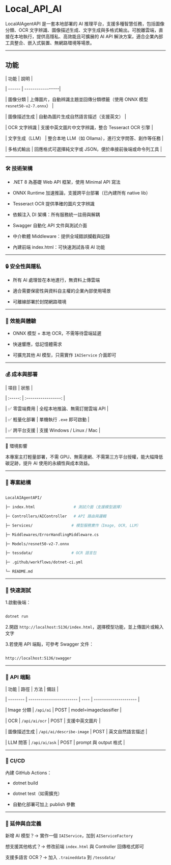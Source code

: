 # Local_API_AI



LocalAIAgentAPI 是一套本地部署的 AI 推理平台，支援多種智慧任務，包括圖像分類、OCR 文字辨識、圖像描述生成、文字生成與多格式輸出。可脫離雲端，直接在本地執行，提供高隱私、高效能且可擴展的 AI API 解決方案，適合企業內部工具整合、嵌入式裝置、無網路環境等場景。



----------------------------



## 功能

| 功能 | 說明 |

| ------ | -----------------|

| 圖像分類     | 上傳圖片，自動辨識主題並回傳分類標籤（使用 ONNX 模型 `resnet50-v2-7.onnx`） |

| 圖像描述生成    | 自動為圖片生成自然語言描述（支援英文）                                 |

| OCR 文字辨識  | 支援中英文圖片中文字辨識，整合 Tesseract OCR 引擎                    |

| 文字生成（LLM） | 整合本地 LLM（如 Ollama），進行文字問答、創作等任務                     |

| 多格式輸出     | 回應格式可選擇純文字或 JSON，便於串接前後端或命令列工具                      |



----------------------------



###  🛠️ 技術架構

* .NET 8 為基礎 Web API 框架，使用 Minimal API 寫法

* ONNX Runtime 加速推論，支援跨平台部署（已內建所有 native lib）

* Tesseract OCR 提供準確的圖片文字辨識

* 依賴注入 DI 架構：所有服務統一註冊與解耦

* Swagger 自動化 API 文件與測試介面

* 中介軟體 Middleware：提供全域錯誤攔截與記錄

* 內建前端 index.html：可快速測試各項 AI 功能



----------------------------



### 🔒 安全性與隱私

* 所有 AI 處理皆在本地進行，無資料上傳雲端

* 適合需要保密性與資料自主權的企業內部使用場景

* 可離線部署於封閉網路環境



----------------------------



### 🚀 效能與體驗

* ONNX 模型 + 本地 OCR，不需等待雲端延遲

* 快速響應，低記憶體需求

* 可擴充其他 AI 模型，只需實作 `IAIService` 介面即可



----------------------------



### 💰 成本與部署

| 項目      | 狀態                       |

| :-----: | :-----------------: |

| ✅ 零雲端費用 | 全程本地推論、無需訂閱雲端 API        |

| ✅ 輕量化部署 | 單機執行 `.exe` 即可啟動         |

| ✅ 跨平台支援 | 支援 Windows / Linux / Mac |



----------------------------



🌱 環境影響

本專案主打輕量部署，不需 GPU、無需連網、不需第三方平台授權，能大幅降低碳足跡，提升 AI 使用的永續性與成本效益。



----------------------------



### 📂 專案結構

```bash

LocalAIAgentAPI/

├─ index.html                 # 測試介面（支援模型選擇）

├─ Controllers/AIController   # API 路由與邏輯

├─ Services/                 # 模型服務實作（Image, OCR, LLM）

├─ Middlewares/ErrorHandlingMiddleware.cs

├─ Models/resnet50-v2-7.onnx

├─ tessdata/                 # OCR 語言包

├─ .github/workflows/dotnet-ci.yml

└─ README.md

```



----------------------------



### 🧪 快速測試



1.啟動後端：

```bash

dotnet run

```

2.開啟 `http://localhost:5136/index.html`，選擇模型功能，並上傳圖片或輸入文字



3.若使用 API 端點，可參考 Swagger 文件：

```bash

http://localhost:5136/swagger

```



----------------------------



### 🧠 API 端點



| 功能       | 路徑                       | 方法   | 備註                    |

| -------- | ------------------------ | ---- | --------------------- |

| Image 分類 | `/api/ai`                | POST | model=imageclassifier |

| OCR      | `/api/ai/ocr`            | POST | 支援中英文圖片               |

| 圖像描述生成   | `/api/ai/describe-image` | POST | 英文自然語言描述              |

| LLM 問答   | `/api/ai/ask`            | POST | prompt 與 output 格式    |



----------------------------



### 🧰 CI/CD

內建 GitHub Actions：

* dotnet build

* dotnet test（如需擴充）

* 自動化部署可加上 publish 參數



----------------------------



### 🔧 延伸與自定義

新增 AI 模型？→ 實作一個 `IAIService`，加到 `AIServiceFactory`



想支援其他格式？→ 修改前端 `index.html` 與 Controller 回傳格式即可



支援多語言 OCR？→ 加入 `.traineddata` 到 `/tessdata/`

